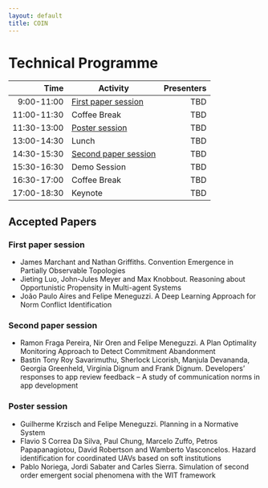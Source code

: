 ```yaml
---
layout: default
title: COIN
---
```


# Technical Programme

| Time           |      Activity      |  Presenters |
|----------------:|-------------|------:|
| 9:00-11:00   |  [First paper session][paper1]      | TBD |
| 11:00-11:30 |  Coffee Break                |  TBD |
| 11:30-13:00 |  [Poster session][posters]             |  TBD |
| 13:00-14:30 |  Lunch                           |  TBD |
| 14:30-15:30 |  [Second paper session][paper2] |  TBD |
| 15:30-16:30 |  Demo Session |  TBD |
| 16:30-17:00 |  Coffee Break                |  TBD |
| 17:00-18:30 |  Keynote                        |  TBD |

## Accepted Papers

### First paper session
[paper1]: paper1

- James Marchant and Nathan Griffiths. Convention Emergence in Partially Observable Topologies
- Jieting Luo, John-Jules Meyer and Max Knobbout. Reasoning about Opportunistic Propensity in Multi-agent Systems
- João Paulo Aires and Felipe Meneguzzi. A Deep Learning Approach for Norm Conflict Identification


### Second paper session
[paper2]: paper2
- Ramon Fraga Pereira, Nir Oren and Felipe Meneguzzi. A Plan Optimality Monitoring Approach to Detect Commitment Abandonment
- Bastin Tony Roy Savarimuthu, Sherlock Licorish, Manjula Devananda, Georgia Greenheld, Virginia Dignum and Frank Dignum. Developers’ responses to app review feedback – A study of communication norms in app development

### Poster session
[posters]: posters

- Guilherme Krzisch and Felipe Meneguzzi. Planning in a Normative System
- Flavio S Correa Da Silva, Paul Chung, Marcelo Zuffo, Petros Papapanagiotou, David Robertson and Wamberto Vasconcelos. Hazard identification for coordinated UAVs based on soft institutions
- Pablo Noriega, Jordi Sabater and Carles Sierra. Simulation of second order emergent social phenomena with the WIT framework
<!-- - Missaoui Ezzine, Mazigh Belhassen, Bhiri Sami and Hilaire Vincent. NCRIO: Normative Holonic Metamodel for Multi-agent Systems -->
